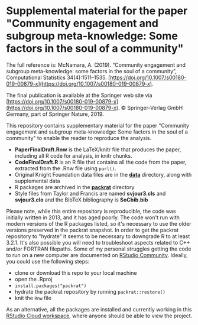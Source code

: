 # Supplemental material for the paper "Community engagement and subgroup meta-knowledge: Some factors in the soul of a community"

The full reference is: McNamara, A. (2019). “Community engagement and subgroup meta-knowledge: some factors in the soul of a community”, Computational Statistics 34(4):1511–1535. [https://doi.org/10.1007/s00180-019-00879-x](https://doi.org/10.1007/s00180-019-00879-x).

The final publication is available at the Springer web site via [https://doi.org/10.1007/s00180-019-00879-x](https://doi.org/10.1007/s00180-019-00879-x). © Springer-Verlag GmbH Germany, part of Springer Nature, 2019.

This repository contains supplementary material for the paper "Community engagement and subgroup meta-knowledge: Some factors in the soul of a community" to enable the reader to reproduce the analysis.

- **PaperFinalDraft.Rnw** is the LaTeX/knitr file that produces the paper, including all R code for analysis, in knitr chunks.
- **CodeFinalDraft.R** is an R file that contains all the code from the paper, extracted from the .Rnw file using ``purl()``.
- Original Knight Foundation data files are in the [**data**](data/) directory, along with supplemental data
- R packages are archived in the [**packrat**](packrat/) directory
- Style files from Taylor and Francis are named **svjour3.cls** and **svjour3.clo** and the BibTeX bibliography is **SoCbib.bib**

Please note, while this entire repository is reproducible, the code was initially written in 2013, and it has aged poorly. The code won't run with modern versions of the R packages listed, so it's necessary to use the older versions preserved in the packrat snapshot. In order to get the packrat repository to "hydrate" it seems to be necessary to downgrade R to at least 3.2.1. It's also possible you will need to troubleshoot aspects related to C++ and/or FORTRAN filepaths. Some of my personal struggles getting the code to run on a new computer are documented on [RStudio Community](https://community.rstudio.com/t/hydrating-a-packrat-repository-on-a-new-computer/16837/12). Ideally, you could use the following steps:

- clone or download this repo to your local machine
- open the .Rproj
- ``install.packages("packrat")``
- hydrate the packrat repository by running ``packrat::restore()``
- knit the ``Rnw`` file

As an alternative, all the packages are installed and currently working in this [RStudio Cloud workspace](https://rstudio.cloud/spaces/8033/join?access_code=MZnprlQjg0S4z0%2BIhAex4MsO7aoTPm%2F2v1NjBmKM), where anyone should be able to view the project. 
